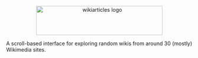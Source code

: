 <p align="center">
  <img src="https://github.com/user-attachments/assets/ac5cfcd6-b8fc-464a-8219-db9597aa8c53" alt="wikiarticles logo" height="80" width="342">
</p>

A scroll-based interface for exploring random wikis from around 30 (mostly) Wikimedia sites.
